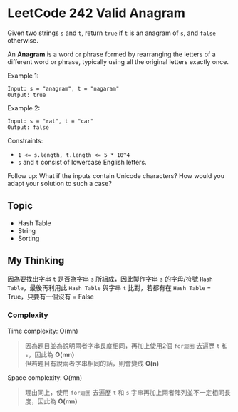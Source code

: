 # LeetCode 242 Valid Anagram
Given two strings `s` and `t`, return `true` if `t` is an anagram of `s`, and `false` otherwise.

An **Anagram** is a word or phrase formed by rearranging the letters of a different word or phrase, typically using all the original letters exactly once.

Example 1:
```
Input: s = "anagram", t = "nagaram"
Output: true
```

Example 2:
```
Input: s = "rat", t = "car"
Output: false
```

Constraints:

- `1 <= s.length, t.length <= 5 * 10^4`
- `s` and `t` consist of lowercase English letters.

Follow up: What if the inputs contain Unicode characters? How would you adapt your solution to such a case?


## Topic
- Hash Table
- String
- Sorting

## My Thinking
因為要找出字串 `t` 是否為字串 `s` 所組成，因此製作字串 `s` 的字母/符號 `Hash Table`，最後再利用此 `Hash Table` 與字串 `t` 比對，若都有在 `Hash Table` = True，只要有一個沒有 = False

### Complexity
Time complexity: O(mn)
> 因為題目並為說明兩者字串長度相同，再加上使用2個 `for迴圈` 去遍歷 `t` 和 `s`，因此為 **O(mn)**<br>但若題目有說兩者字串相同的話，則會變成 **O(n)**

Space complexity: O(mn)
> 理由同上，使用 `for迴圈` 去遍歷 `t` 和 `s` 字串再加上兩者陣列並不一定相同長度，因此為 **O(mn)**